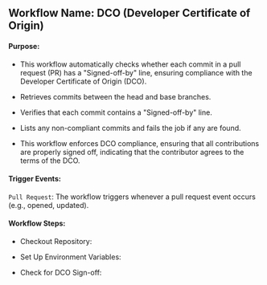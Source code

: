 ## Workflow Name: DCO (Developer Certificate of Origin)

#### Purpose: 

- This workflow automatically checks whether each commit in a pull request (PR) has a "Signed-off-by" line, ensuring compliance with the Developer Certificate of Origin (DCO).

- Retrieves commits between the head and base branches.

- Verifies that each commit contains a "Signed-off-by" line.

- Lists any non-compliant commits and fails the job if any are found.

- This workflow enforces DCO compliance, ensuring that all contributions are properly signed off, indicating that the contributor agrees to the terms of the DCO.

#### Trigger Events:

`Pull Request`: The workflow triggers whenever a pull request event occurs (e.g., opened, updated).

#### Workflow Steps:

- Checkout Repository:

- Set Up Environment Variables:

- Check for DCO Sign-off:
